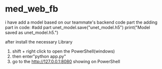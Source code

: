 # med_web_fb

i have add a model based on our teammate's backend code part
the adding part in code:
#add part
unet_model.save("unet_model.h5")
print("Model saved as unet_model.h5.")

after install the necessary Library
1. shift + right click to open the PowerShell(windows)
2. then enter"python app.py"
3. go to the  http://127.0.0.1:8080 showing on PowerShell
